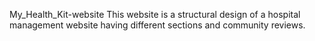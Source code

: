 My_Health_Kit-website
This website is a structural design of a hospital management website having different sections and community reviews.
